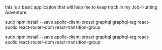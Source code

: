 this is a basic application that will help me to keep track in my Job-Hunting Adventure.



sudo npm install --save apollo-client-preset graphql graphql-tag react-apollo react-router-dom react-transition-group


sudo npm install --save apollo-client-preset graphql graphql-tag react-apollo react-router-dom react-transition-group
